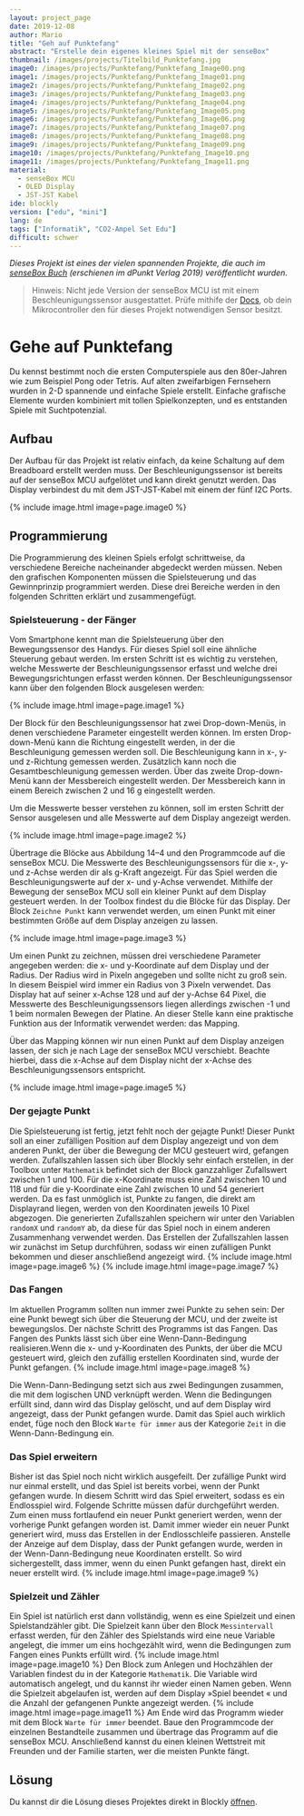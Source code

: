 ```yaml
---
layout: project_page
date: 2019-12-08
author: Mario
title: "Geh auf Punktefang"
abstract: "Erstelle dein eigenes kleines Spiel mit der senseBox"
thumbnail: /images/projects/Titelbild_Punktefang.jpg
image0: /images/projects/Punktefang/Punktefang_Image00.png
image1: /images/projects/Punktefang/Punktefang_Image01.png
image2: /images/projects/Punktefang/Punktefang_Image02.png
image3: /images/projects/Punktefang/Punktefang_Image03.png
image4: /images/projects/Punktefang/Punktefang_Image04.png
image5: /images/projects/Punktefang/Punktefang_Image05.png
image6: /images/projects/Punktefang/Punktefang_Image06.png
image7: /images/projects/Punktefang/Punktefang_Image07.png
image8: /images/projects/Punktefang/Punktefang_Image08.png
image9: /images/projects/Punktefang/Punktefang_Image09.png
image10: /images/projects/Punktefang/Punktefang_Image10.png
image11: /images/projects/Punktefang/Punktefang_Image11.png
material:
  - senseBox MCU
  - OLED Display
  - JST-JST Kabel
ide: blockly
version: ["edu", "mini"]
lang: de
tags: ["Informatik", "CO2-Ampel Set Edu"]
difficult: schwer
---
```


_Dieses Projekt ist eines der vielen spannenden Projekte, die auch im [senseBox Buch](https://dpunkt.de/produkt/das-sensebox-buch/) (erschienen im dPunkt Verlag 2019) veröffentlicht wurden._

> Hinweis: Nicht jede Version der senseBox MCU ist mit einem Beschleunigungssensor ausgestattet. Prüfe mithife der [Docs](https://docs.sensebox.de/hardware/allgemein-sensebox-mcu/), ob dein Mikrocontroller den für dieses Projekt notwendigen Sensor besitzt.

# Gehe auf Punktefang

Du kennst bestimmt noch die ersten Computerspiele aus den 80er-Jahren wie zum Beispiel Pong oder Tetris. Auf alten zweifarbigen Fernsehern wurden in 2-D spannende und einfache Spiele erstellt. Einfache grafische Elemente wurden kombiniert mit tollen Spielkonzepten, und es entstanden
Spiele mit Suchtpotenzial.


## Aufbau

Der Aufbau für das Projekt ist relativ einfach, da keine Schaltung auf dem Breadboard erstellt werden muss. Der Beschleunigungssensor ist bereits auf der senseBox MCU aufgelötet und kann direkt genutzt werden. Das Display verbindest du mit dem JST-JST-Kabel mit einem der fünf I2C Ports.

{% include image.html image=page.image0 %}

## Programmierung

Die Programmierung des kleinen Spiels erfolgt schrittweise, da verschiedene Bereiche nacheinander abgedeckt werden müssen. Neben den grafischen Komponenten müssen die Spielsteuerung und das Gewinnprinzip programmiert werden. Diese drei Bereiche werden in den folgenden Schritten erklärt und zusammengefügt.

### Spielsteuerung - der Fänger

Vom Smartphone kennt man die Spielsteuerung über den Bewegungssensor des Handys. Für dieses Spiel soll eine ähnliche Steuerung gebaut werden. Im ersten Schritt ist es wichtig zu verstehen, welche Messwerte der Beschleunigungssensor erfasst und welche drei Bewegungsrichtungen erfasst werden können. Der Beschleunigungssensor kann über den folgenden Block ausgelesen werden:

{% include image.html image=page.image1 %}

Der Block für den Beschleunigungssensor hat zwei Drop-down-Menüs, in denen verschiedene Parameter eingestellt werden können. Im ersten Drop-down-Menü kann die Richtung eingestellt werden, in der die Beschleunigung gemessen werden soll.
Die Beschleunigung kann in x-, y- und z-Richtung gemessen werden.
Zusätzlich kann noch die Gesamtbeschleunigung gemessen werden. Über
das zweite Drop-down-Menü kann der Messbereich eingestellt werden.
Der Messbereich kann in einem Bereich zwischen 2 und 16 g eingestellt
werden.

Um die Messwerte besser verstehen zu können, soll im ersten Schritt der Sensor ausgelesen und alle Messwerte auf dem Display angezeigt werden.

{% include image.html image=page.image2 %}

Übertrage die Blöcke aus Abbildung 14–4 und den Programmcode auf die senseBox MCU.
Die Messwerte des Beschleunigungssensors für die x-, y- und z-Achse
werden dir als g-Kraft angezeigt.
Für das Spiel werden die Beschleunigungswerte auf der x- und y-Achse
verwendet. Mithilfe der Bewegung der senseBox MCU soll ein kleiner
Punkt auf dem Display gesteuert werden. In der Toolbox findest du die
Blöcke für das Display. Der Block `Zeichne Punkt` kann verwendet werden,
um einen Punkt mit einer bestimmten Größe auf dem Display anzeigen zu
lassen.

{% include image.html image=page.image3 %}

Um einen Punkt zu zeichnen, müssen drei verschiedene Parameter angegeben werden: die x- und y-Koordinate auf dem Display und der Radius. Der Radius wird in Pixeln angegeben und sollte nicht zu groß sein. In diesem Beispiel wird immer ein Radius von 3 Pixeln verwendet. Das Display hat auf seiner x-Achse 128 und auf der y-Achse 64 Pixel, die Messwerte des Beschleunigungssensors liegen allerdings zwischen -1 und 1 beim normalen Bewegen der Platine. An dieser Stelle kann eine praktische Funktion aus der Informatik verwendet werden: das Mapping.

Über das Mapping können wir nun einen Punkt auf dem Display anzeigen lassen, der sich je nach Lage der senseBox MCU verschiebt. Beachte hierbei, dass die x-Achse auf dem Display nicht der x-Achse des Beschleunigungssensors
entspricht.

{% include image.html image=page.image5 %}

### Der gejagte Punkt

Die Spielsteuerung ist fertig, jetzt fehlt noch der gejagte Punkt! Dieser Punkt soll an einer zufälligen Position auf dem Display angezeigt und von dem anderen Punkt, der über die Bewegung der MCU gesteuert wird, gefangen werden. Zufallszahlen lassen sich über Blockly sehr einfach erstellen, in der Toolbox unter `Mathematik` befindet sich der Block ganzzahliger Zufallswert zwischen 1 und 100. Für die x-Koordinate muss eine Zahl zwischen 10 und 118 und für die y-Koordinate eine Zahl zwischen 10 und 54 generiert werden. Da es fast unmöglich ist, Punkte zu fangen, die direkt am Displayrand liegen, werden von den Koordinaten jeweils 10 Pixel abgezogen. Die generierten Zufallszahlen speichern wir unter den Variablen `randomX` und `randomY` ab, da diese für das Spiel noch in einem anderen Zusammenhang verwendet werden. Das Erstellen der Zufallszahlen lassen wir zunächst im Setup durchführen, sodass wir einen zufälligen Punkt bekommen und dieser anschließend angezeigt wird.
{% include image.html image=page.image6 %}
{% include image.html image=page.image7 %}

### Das Fangen

Im aktuellen Programm sollten nun immer zwei Punkte zu sehen sein: Der eine Punkt bewegt sich über die Steuerung der MCU, und der zweite ist bewegungslos. Der nächste Schritt des Programms ist das Fangen. Das Fangen des Punkts lässt sich über eine Wenn-Dann-Bedingung realisieren.Wenn die x- und y-Koordinaten des Punkts, der über die MCU gesteuert wird, gleich den zufällig erstellen Koordinaten sind, wurde der Punkt gefangen.
{% include image.html image=page.image8 %}

Die Wenn-Dann-Bedingung setzt sich aus zwei Bedingungen zusammen, die mit dem logischen UND verknüpft werden. Wenn die Bedingungen erfüllt sind, dann wird das Display gelöscht, und auf dem Display wird angezeigt, dass der Punkt gefangen wurde. Damit das Spiel auch wirklich endet, füge noch den Block `Warte für immer` aus der Kategorie `Zeit` in die Wenn-Dann-Bedingung ein.

### Das Spiel erweitern

Bisher ist das Spiel noch nicht wirklich ausgefeilt. Der zufällige Punkt wird nur einmal erstellt, und das Spiel ist bereits vorbei, wenn der Punkt gefangen wurde. In diesem Schritt wird das Spiel erweitert, sodass es ein Endlosspiel wird. Folgende Schritte müssen dafür durchgeführt werden. Zum einen muss fortlaufend ein neuer Punkt generiert werden, wenn der vorherige Punkt gefangen worden ist.
Damit immer wieder ein neuer Punkt generiert wird, muss das Erstellen
in der Endlosschleife passieren. Anstelle der Anzeige auf dem Display,
dass der Punkt gefangen wurde, werden in der Wenn-Dann-Bedingung
neue Koordinaten erstellt. So wird sichergestellt, dass immer, wenn du
einen Punkt gefangen hast, direkt ein neuer erstellt wird.
{% include image.html image=page.image9 %}

### Spielzeit und Zähler

Ein Spiel ist natürlich erst dann vollständig, wenn es eine Spielzeit und einen Spielstandzähler gibt. Die Spielzeit kann über den Block `Messintervall` erfasst werden, für den Zähler des Spielstands wird eine neue Variable angelegt, die immer um eins hochgezählt wird, wenn die Bedingungen zum Fangen eines Punkts erfüllt wird.
{% include image.html image=page.image10 %}
Den Block zum Anlegen und Hochzählen der Variablen findest du in der Kategorie `Mathematik`. Die Variable wird automatisch angelegt, und du kannst ihr wieder einen Namen geben.
Wenn die Spielzeit abgelaufen ist, werden auf dem Display »Spiel beendet
« und die Anzahl der gefangenen Punkte angezeigt werden.
{% include image.html image=page.image11 %}
Am Ende wird das Programm wieder mit dem Block `Warte für immer` beendet.
Baue den Programmcode der einzelnen Bestandteile zusammen und übertrage
das Programm auf die senseBox MCU. Anschließend kannst du
einen kleinen Wettstreit mit Freunden und der Familie starten, wer die
meisten Punkte fängt.

## Lösung

Du kannst dir die Lösung dieses Projektes direkt in Blockly [öffnen](https://blockly.sensebox.de/gallery/63bc06e7d2853f0013b1df9a).
